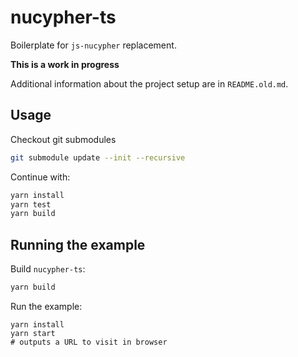 # nucypher-ts

Boilerplate for `js-nucypher` replacement.

**This is a work in progress**

Additional information about the project setup are in `README.old.md`.

## Usage

Checkout git submodules

```bash
git submodule update --init --recursive
```

Continue with:

```bash
yarn install
yarn test
yarn build
```

## Running the example

Build `nucypher-ts`:

```bash
yarn build
```

Run the example:

```
yarn install
yarn start
# outputs a URL to visit in browser
```
